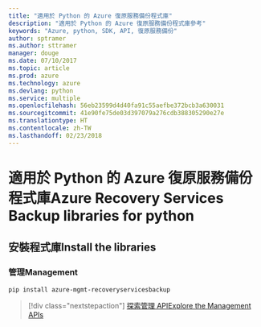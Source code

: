 ```yaml
---
title: "適用於 Python 的 Azure 復原服務備份程式庫"
description: "適用於 Python 的 Azure 復原服務備份程式庫參考"
keywords: "Azure, python, SDK, API, 復原服務備份"
author: sptramer
ms.author: sttramer
manager: douge
ms.date: 07/10/2017
ms.topic: article
ms.prod: azure
ms.technology: azure
ms.devlang: python
ms.service: multiple
ms.openlocfilehash: 56eb23599d4d40fa91c55aefbe372bcb3a630031
ms.sourcegitcommit: 41e90fe75de03d397079a276cdb388305290e27e
ms.translationtype: HT
ms.contentlocale: zh-TW
ms.lasthandoff: 02/23/2018
---
```

# <a name="azure-recovery-services-backup-libraries-for-python"></a><span data-ttu-id="dd09f-104">適用於 Python 的 Azure 復原服務備份程式庫</span><span class="sxs-lookup"><span data-stu-id="dd09f-104">Azure Recovery Services Backup libraries for python</span></span>

## <a name="install-the-libraries"></a><span data-ttu-id="dd09f-105">安裝程式庫</span><span class="sxs-lookup"><span data-stu-id="dd09f-105">Install the libraries</span></span>


### <a name="management"></a><span data-ttu-id="dd09f-106">管理</span><span class="sxs-lookup"><span data-stu-id="dd09f-106">Management</span></span>

```bash
pip install azure-mgmt-recoveryservicesbackup
```
> [!div class="nextstepaction"]
> [<span data-ttu-id="dd09f-107">探索管理 API</span><span class="sxs-lookup"><span data-stu-id="dd09f-107">Explore the Management APIs</span></span>](/python/api/overview/azure/recoveryservicesbackup/management)